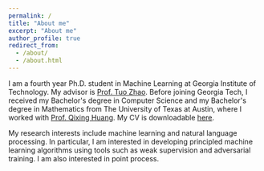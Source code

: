 ```yaml
---
permalink: /
title: "About me"
excerpt: "About me"
author_profile: true
redirect_from: 
  - /about/
  - /about.html
---
```


I am a fourth year Ph.D. student in Machine Learning at Georgia Institute of Technology.
My advisor is [Prof. Tuo Zhao](https://www2.isye.gatech.edu/~tzhao80/).
Before joining Georgia Tech, I received my Bachelor's degree in Computer Science
and my Bachelor's degree in Mathematics from The University of Texas at Austin,
where I worked with [Prof. Qixing Huang](https://www.cs.utexas.edu/~huangqx/).
My CV is downloadable [here](http://SimiaoZuo.github.io/files/cv_Simiao_Zuo.pdf).

My research interests include machine learning and natural language processing.
In particular, I am interested in developing principled machine learning algorithms using tools such as weak supervision and adversarial training.
I am also interested in point process.
